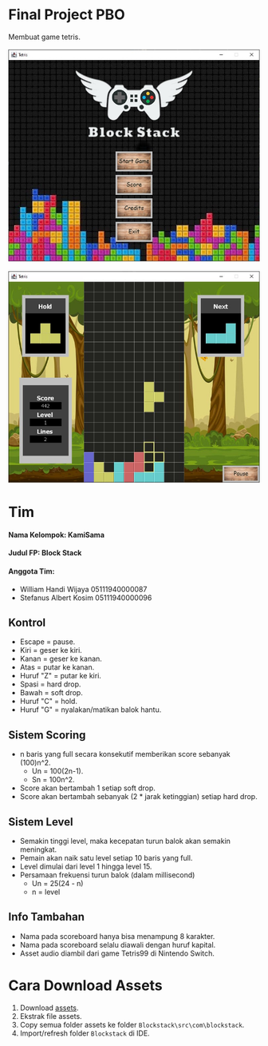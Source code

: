 # Final Project PBO
Membuat game tetris.  
\
![Main menu preivew](Mainmenu-Preview.jpg?raw=true)  
\
![Ingame preivew](Ingame-Preview.jpg?raw=true)

# Tim
#### Nama Kelompok: KamiSama
#### Judul FP: Block Stack
#### Anggota Tim:
* William Handi Wijaya 05111940000087
* Stefanus Albert Kosim 05111940000096  

## Kontrol
* Escape = pause.  
* Kiri = geser ke kiri.  
* Kanan = geser ke kanan.  
* Atas = putar ke kanan.  
* Huruf "Z" = putar ke kiri.  
* Spasi = hard drop.  
* Bawah = soft drop.  
* Huruf "C" = hold. 
* Huruf "G" = nyalakan/matikan balok hantu.  

## Sistem Scoring
* n baris yang full secara konsekutif memberikan score sebanyak (100)n^2.  
	* Un = 100(2n-1).  
	* Sn = 100n^2.  
* Score akan bertambah 1 setiap soft drop.  
* Score akan bertambah sebanyak (2 * jarak ketinggian) setiap hard drop.  

## Sistem Level  
* Semakin tinggi level, maka kecepatan turun balok akan semakin meningkat.
* Pemain akan naik satu level setiap 10 baris yang full.
* Level dimulai dari level 1 hingga level 15.
* Persamaan frekuensi turun balok (dalam millisecond)
    * Un = 25(24 - n)
    * n = level

## Info Tambahan
* Nama pada scoreboard hanya bisa menampung 8 karakter.
* Nama pada scoreboard selalu diawali dengan huruf kapital.
* Asset audio diambil dari game Tetris99 di Nintendo Switch.

# Cara Download Assets
1. Download [assets](https://drive.google.com/file/d/1Suljo33B7DQ7TWR-V7rHMfZzUMnTDup-/view?usp=sharing).
2. Ekstrak file assets.
3. Copy semua folder assets ke folder `Blockstack\src\com\blockstack`.
4. Import/refresh folder `Blockstack` di IDE.
